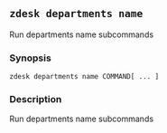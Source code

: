 ## `zdesk departments name`

Run departments name subcommands

### Synopsis

    zdesk departments name COMMAND[ ... ]

### Description

Run departments name subcommands

